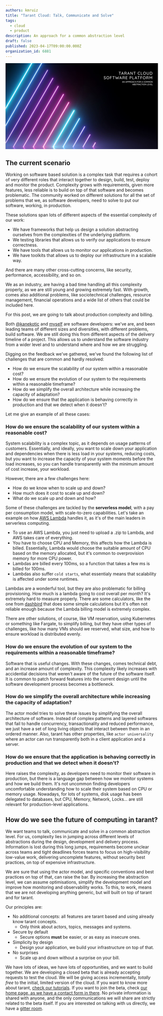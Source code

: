 ```yaml
---
authors: kmruiz
title: "Tarant Cloud: Talk, Communicate and Solve"
tags:
  - cloud
  - product
description: An approach for a common abstraction level 
draft: false
published: 2023-04-17T09:00:00.000Z
organization_id: 6881
---
```


![An approach for a common abstraction level](/img/why-tarant-post-title.png)

## The current scenario

Working on software based solution is a complex task that requires a cohort of very different roles that interact together to design, build, test, deploy and monitor
the product. Complexity grows with requirements, given more features, less reliable is to build on top of that software and becomes problematic. The community
worked on different solutions for all the set of problems that we, as software developers, need to solve to put our software, working, in production.

These solutions span lots of different aspects of the essential complexity of our work:

* We have frameworks that help us design a solution abstracting ourselves from the complexities of the underlying platform.
* We testing libraries that allows us to verify our applications to ensure correctness.
* We have tools that allows us to monitor our applications in production.
* We have toolkits that allows us to deploy our infrastructure in a scalable way.

And there are many other cross-cutting concerns, like security, performance, accessibility, and so on.

We as an industry, are having a bad time handling all this complexity properly, as we are still young and growing extremely fast. With growth, comes also additional
problems, like sociotechnical challenges, resource management, financial operations and a wide list of others that could be included here.

For this post, we are going to talk about production complexity and billing.

Both [@kanekotic](https://github.com/kanekotic) and [myself](https://github.com/kmruiz) are software developers: we've are, and been leading teams of 
different sizes and diversities, with different problems, build software.  We are still doing this from different aspects of the delivery timeline of a project. 
This allows us to understand the software industry from a wider level and to understand where and how we are struggling.

Digging on the feedback we've gathered, we've found the following list of challenges that are common and hardly resolved:

* How do we ensure the scalability of our system within a reasonable cost?
* How do we ensure the evolution of our system to the requirements within a reasonable timeframe?
* How do we simplify the overall architecture while increasing the capacity of adaptation?
* How do we ensure that the application is behaving correctly in production and that we detect when it doesn't?

Let me give an example of all these cases:

### How do we ensure the scalability of our system within a reasonable cost?

System scalability is a complex topic, as it depends on usage patterns of customers. Essentially, and ideally, you want to scale down your application and 
dependencies when there is less load in your systems, reducing costs, but you want to increase the capacity of your system moments before the load increases,
so you can handle transparently with the minimum amount of cost increase, your workload.

However, there are a few challenges here:

* How do we know when to scale up and down?
* How much does it cost to scale up and down?
* What do we scale up and down and how?

Some of these challenges are tackled by the **serverless model**, with a pay per consumption model, with scale-to-zero capabilities. Let's take an example on how
[AWS Lambda](https://aws.amazon.com/lambda/) handles it, as it's of the main leaders in serverless computing.

* To use an AWS Lambda, you just need to upload a .zip to Lambda, and AWS takes care of everything.
* You have to choose CPU and Memory, this affects how the Lambda is billed. Essentially, Lambda would choose the suitable amount of CPU based on the memory allocated, but it's common to overprovision memory for more CPU power.
* Lambdas are billed every 100ms, so a function that takes a few ms is billed for 100ms.
* Lambdas also suffer `cold starts`, what essentialy means that scalability is affected under some runtimes.

Lambdas are a wonderful tool, but they are also problematic for billing provisioning. How much is a lambda going to cost overall per month? It's extremely hard
to measure properly. There are some calculators, like the one from [dashbird](https://dashbird.io/lambda-cost-calculator/) that does some simple calculations but
it's often not reliable enough because the Lambda billing model is extremely complex.

There are other solutions, of course, like VM reservation, using Kubernetes or something like Fargate, to simplify billing, but they have other types of challenges, 
like how many VMs should we reserved, what size, and how to ensure workload is distributed evenly.

### How do we ensure the evolution of our system to the requirements within a reasonable timeframe?

Software that is useful changes. With these changes, comes technical debt, and an increase amount of complexity. This complexity likely increases with
accidential decisions that weren't aware of the future of the software itself. It is common to patch forward features into the current design until
the software development process becomes a bottleneck.

### How do we simplify the overall architecture while increasing the capacity of adaptation?

The actor model tries to solve these issues by simplifying the overall architecture of software. Instead of complex patterns and layered softwares that
fail to handle concurrency, transactionality and reduced performance, we just have a set of long living objects that interact between them in an ordered
manner. Also, tarant has other properties, like `actor universality` where an actor can run transparently both in a client application and a server.

### How do we ensure that the application is behaving correctly in production and that we detect when it doesn't?

Here raises the complexity, as developers need to monitor their software in production, but there is a language gap between how we monitor systems and how we build
them. It's not uncommon finding developers uncomfortable understanding how to scale their system based on CPU or memory usage. Nowadays, for lots
of systems, disk usage has been delegated to databases, but CPU, Memory, Network, Locks... are still relevant for production-level applications.

## How do we see the future of computing in tarant?

We want teams to talk, communicate and solve in a common abstraction level. For us, complexity lies in jumping across different levels of abstractions during
the design, development and delivery process. Information is lost during this long jumps, requirements become unclear across teams and tight deadlines forces
teams to focus on high-visibility low-value work, delivering uncomplete features, without security best practices, on top of expensive infrastructure.

We are sure that using the actor model, and specific conventions and best practices on top of that, can raise the bar. By increasing the abstraction level, we can
assume optimisations, simplify the development model and improve how monitoring and observability works. To this, to work, means that we are not developing
anything generic, but will built on top of tarant and for tarant.

Our principles are:

* No additional concepts: all features are tarant based and using already know tarant concepts.
  * Only think about actors, topics, messages and systems.
* Secure by default
  * Secure options **must** be easier, or as easy as insecure ones.
* Simplicity by design
  * Design your application, we build your infrastructure on top of that.
* No surprises
  * Scale up and down without a surprise on your bill.

We have lots of ideas, we have lots of opportunities, and we want to build together. We are developing a closed beta that is already accepting requests to test
the cloud. We will be giving access incrementally, *totally free* to the initial, limited version of the cloud.
If you want to know more about tarant, [check our tutorials](https://www.tarant.dev/docs/category/quick-start). 
If you want to join the beta, check [our home page, as we have a contact form in there](/). 
No private information is shared with anyone, and the only communications we will share are strictly related to the beta itself. 
If you are interested on talking with us directly, we have a [gitter room](https://app.gitter.im/#/room/#tarantx_general).
